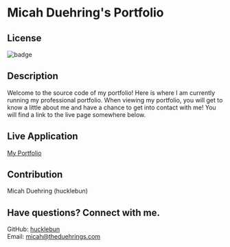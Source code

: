 # Micah Duehring's Portfolio

## License
![badge](https://img.shields.io/badge/license-MIT-brightgreen)

## Description
Welcome to the source code of my portfolio! Here is where I am currently running my professional portfolio. When viewing my portfolio, you will get to know a little about me and have a chance to get into contact with me! You will find a link to the live page somewhere below.

## Live Application
[My Portfolio](https://hucklebun.github.io/react-portfolio/)

## Contribution
Micah Duehring (hucklebun)

## Have questions? Connect with me.
GitHub: [hucklebun](https://github.com/hucklebun/)
</br>
Email: micah@theduehrings.com
